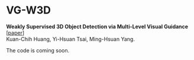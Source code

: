 # VG-W3D
**Weakly Supervised 3D Object Detection via Multi-Level Visual Guidance** [[paper](https://arxiv.org/abs/2312.07530)]\
Kuan-Chih Huang, Yi-Hsuan Tsai, Ming-Hsuan Yang.


The code is coming soon.
